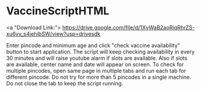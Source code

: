 # VaccineScriptHTML

<a "Download Link:"> https://drive.google.com/file/d/1XyWaB2aoRiqRhrZS-xu6vv_s4iehibSW/view?usp=drivesdk </a>

Enter pincode and minimum age and click "check vaccine availability" button to start application.
The script will keep checking availability in every 30 minutes and will raise youtube alarm if slots are available.
Also if slots are available, center name and date will appear on screen.
To check for multiple pincodes, open same page in multiple tabs and run each tab for different pincode.
Do not try for more than 5 pincodes in a single machine.
Do not close the tab to keep the script running.
